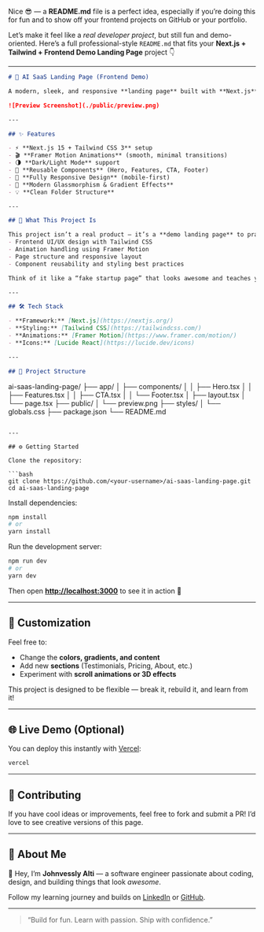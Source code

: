 Nice 😎 — a **README.md** file is a perfect idea, especially if you’re doing this for fun and to show off your frontend projects on GitHub or your portfolio.

Let’s make it feel like a *real developer project*, but still fun and demo-oriented.
Here’s a full professional-style `README.md` that fits your **Next.js + Tailwind + Frontend Demo Landing Page** project 👇

---

```markdown
# 🚀 AI SaaS Landing Page (Frontend Demo)

A modern, sleek, and responsive **landing page** built with **Next.js**, **Tailwind CSS**, and **Framer Motion** — created purely for fun and to improve my frontend design skills. 🎨

![Preview Screenshot](./public/preview.png)

---

## ✨ Features

- ⚡ **Next.js 15 + Tailwind CSS 3** setup  
- 🎬 **Framer Motion Animations** (smooth, minimal transitions)  
- 🌗 **Dark/Light Mode** support  
- 🧩 **Reusable Components** (Hero, Features, CTA, Footer)  
- 📱 **Fully Responsive Design** (mobile-first)  
- 🎨 **Modern Glassmorphism & Gradient Effects**  
- 💡 **Clean Folder Structure**

---

## 🧠 What This Project Is

This project isn’t a real product — it’s a **demo landing page** to practice:
- Frontend UI/UX design with Tailwind CSS  
- Animation handling using Framer Motion  
- Page structure and responsive layout  
- Component reusability and styling best practices  

Think of it like a “fake startup page” that looks awesome and teaches you real frontend skills.

---

## 🛠️ Tech Stack

- **Framework:** [Next.js](https://nextjs.org/)  
- **Styling:** [Tailwind CSS](https://tailwindcss.com/)  
- **Animations:** [Framer Motion](https://www.framer.com/motion/)  
- **Icons:** [Lucide React](https://lucide.dev/icons)  

---

## 🚧 Project Structure

```

ai-saas-landing-page/
├── app/
│   ├── components/
│   │   ├── Hero.tsx
│   │   ├── Features.tsx
│   │   ├── CTA.tsx
│   │   └── Footer.tsx
│   ├── layout.tsx
│   └── page.tsx
├── public/
│   └── preview.png
├── styles/
│   └── globals.css
├── package.json
└── README.md

````

---

## ⚙️ Getting Started

Clone the repository:

```bash
git clone https://github.com/<your-username>/ai-saas-landing-page.git
cd ai-saas-landing-page
````

Install dependencies:

```bash
npm install
# or
yarn install
```

Run the development server:

```bash
npm run dev
# or
yarn dev
```

Then open **[http://localhost:3000](http://localhost:3000)** to see it in action 🎉

---

## 🧩 Customization

Feel free to:

* Change the **colors, gradients, and content**
* Add new **sections** (Testimonials, Pricing, About, etc.)
* Experiment with **scroll animations or 3D effects**

This project is designed to be flexible — break it, rebuild it, and learn from it!

---

## 🌐 Live Demo (Optional)

You can deploy this instantly with [Vercel](https://vercel.com):

```bash
vercel
```

---

## 🤝 Contributing

If you have cool ideas or improvements, feel free to fork and submit a PR!
I’d love to see creative versions of this page.

---

## 💬 About Me

👋 Hey, I’m **Johnvessly Alti** — a software engineer passionate about coding, design, and building things that look *awesome*.

Follow my learning journey and builds on [LinkedIn](https://linkedin.com/in/your-link) or [GitHub](https://github.com/your-username).

---

> “Build for fun. Learn with passion. Ship with confidence.”

```